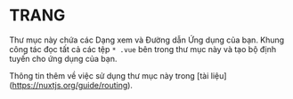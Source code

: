 # TRANG

Thư mục này chứa các Dạng xem và Đường dẫn Ứng dụng của bạn.
Khung công tác đọc tất cả các tệp `* .vue` bên trong thư mục này và tạo bộ định tuyến cho ứng dụng của bạn.

Thông tin thêm về việc sử dụng thư mục này trong [tài liệu] (https://nuxtjs.org/guide/routing).